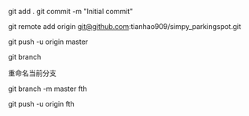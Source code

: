 <!-- git add . 命令会将当前目录中的所有文件添加到暂存区。
git commit -m "Initial commit" 命令会将暂存区中的文件提交到本地仓库，并附上提交信息 "Initial commit"。 
https://www.supplychaindataanalytics.com/zh/simpy%E5%81%9C%E8%BD%A6%E5%9C%BA%E4%BB%BF%E7%9C%9F%E7%BB%93%E6%9E%9C%E5%8F%AF%E8%A7%86%E5%8C%96/


-->
git add .
git commit -m "Initial commit"


git remote add origin git@github.com:tianhao909/simpy_parkingspot.git 

git push -u origin master


git branch

重命名当前分支


git branch -m master fth

git push -u origin fth